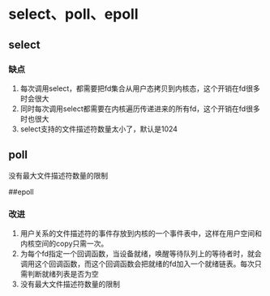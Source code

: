 # select、poll、epoll
## select
### 缺点
1. 每次调用select，都需要把fd集合从用户态拷贝到内核态，这个开销在fd很多时会很大
2. 同时每次调用select都需要在内核遍历传递进来的所有fd，这个开销在fd很多时也很大
3. select支持的文件描述符数量太小了，默认是1024

## poll
没有最大文件描述符数量的限制

##epoll
### 改进
1. 用户关系的文件描述符的事件存放到内核的一个事件表中，这样在用户空间和内核空间的copy只需一次。
2. 为每个fd指定一个回调函数，当设备就绪，唤醒等待队列上的等待者时，就会调用这个回调函数，而这个回调函数会把就绪的fd加入一个就绪链表。每次只需判断就绪列表是否为空
3. 没有最大文件描述符数量的限制

